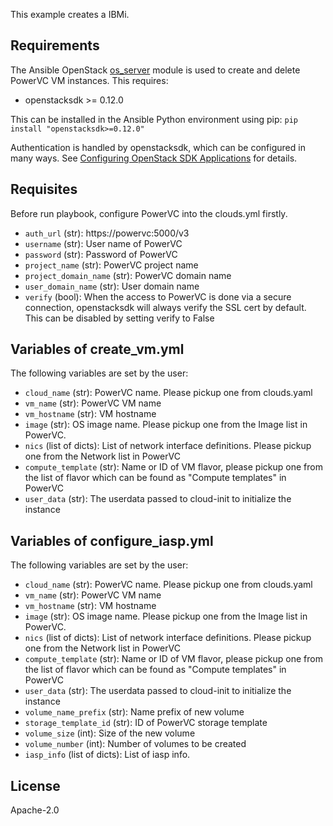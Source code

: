 This example creates a IBMi.

## Requirements

The Ansible OpenStack [os_server][1] module is used to create and delete
PowerVC VM instances. This requires:

* openstacksdk >= 0.12.0

This can be installed in the Ansible Python environment using pip:
`pip install "openstacksdk>=0.12.0"`

Authentication is handled by openstacksdk, which can be configured in many
ways. See [Configuring OpenStack SDK Applications][2] for details.

## Requisites
Before run playbook, configure PowerVC into the clouds.yml firstly.  
* `auth_url` (str): https://powervc:5000/v3
* `username` (str): User name of PowerVC
* `password` (str): Password of PowerVC 
* `project_name` (str): PowerVC project name
* `project_domain_name` (str): PowerVC domain name
* `user_domain_name` (str): User domain name
* `verify` (bool): When the access to PowerVC is done via a secure connection, openstacksdk will always verify the SSL cert by default. This can be disabled by setting verify to False

## Variables of create_vm.yml

The following variables are set by the user:
* `cloud_name` (str): PowerVC name. Please pickup one from clouds.yaml
* `vm_name` (str): PowerVC VM name
* `vm_hostname` (str): VM hostname
* `image` (str): OS image name. Please pickup one from the Image list in PowerVC.
* `nics` (list of dicts): List of network interface definitions. Please pickup one from the Network list in PowerVC
* `compute_template` (str): Name or ID of VM flavor, please pickup one from the list of flavor which can be found as "Compute templates" in PowerVC
* `user_data` (str): The userdata passed to cloud-init to initialize the instance

## Variables of configure_iasp.yml

The following variables are set by the user:
* `cloud_name` (str): PowerVC name. Please pickup one from clouds.yaml
* `vm_name` (str): PowerVC VM name
* `vm_hostname` (str): VM hostname
* `image` (str): OS image name. Please pickup one from the Image list in PowerVC.
* `nics` (list of dicts): List of network interface definitions. Please pickup one from the Network list in PowerVC
* `compute_template` (str): Name or ID of VM flavor, please pickup one from the list of flavor which can be found as "Compute templates" in PowerVC
* `user_data` (str): The userdata passed to cloud-init to initialize the instance
* `volume_name_prefix` (str): Name prefix of new volume
* `storage_template_id` (str): ID of PowerVC storage template
* `volume_size` (int): Size of the new volume
* `volume_number` (int): Number of volumes to be created
* `iasp_info` (list of dicts): List of iasp info.

License
-------

Apache-2.0

[1]: https://docs.ansible.com/ansible/latest/modules/os_server_module.html
[2]: https://docs.openstack.org/openstacksdk/latest/user/config/configuration.html

